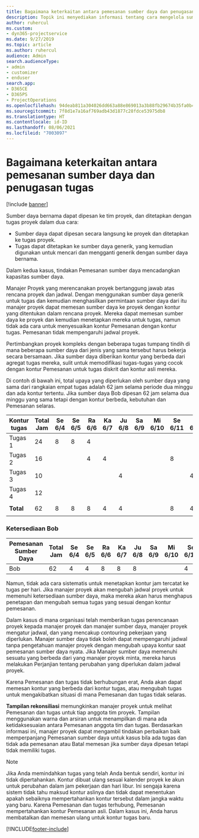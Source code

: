 ```yaml
---
title: Bagaimana keterkaitan antara pemesanan sumber daya dan penugasan tugas
description: Topik ini menyediakan informasi tentang cara mengelola sumber daya bernama, pemesanan sumber daya, serta penetapan tugas dan bagaimana keterkaitannya satu sama lain.
author: ruhercul
ms.custom:
- dyn365-projectservice
ms.date: 9/27/2019
ms.topic: article
ms.author: ruhercul
audience: Admin
search.audienceType:
- admin
- customizer
- enduser
search.app:
- D365CE
- D365PS
- ProjectOperations
ms.openlocfilehash: 94deab811a304026dd663a88e869013a3b88fb29674b35fa0b40fa68f8c5ea62
ms.sourcegitcommit: 7f8d1e7a16af769adb43d1877c28fdce53975db8
ms.translationtype: HT
ms.contentlocale: id-ID
ms.lasthandoff: 08/06/2021
ms.locfileid: "7003097"
---
```

# <a name="resource-bookings-and-how-they-relate-to-task-assignments"></a>Bagaimana keterkaitan antara pemesanan sumber daya dan penugasan tugas

[!include [banner](../includes/psa-now-project-operations.md)]

Sumber daya bernama dapat dipesan ke tim proyek, dan ditetapkan dengan tugas proyek dalam dua cara:

- Sumber daya dapat dipesan secara langsung ke proyek dan ditetapkan ke tugas proyek.
- Tugas dapat ditetapkan ke sumber daya generik, yang kemudian digunakan untuk mencari dan mengganti generik dengan sumber daya bernama. 

Dalam kedua kasus, tindakan Pemesanan sumber daya mencadangkan kapasitas sumber daya.

Manajer Proyek yang merencanakan proyek bertanggung jawab atas rencana proyek dan jadwal. Dengan menggunakan sumber daya generik untuk tugas dan kemudian menghasilkan permintaan sumber daya dari itu manajer proyek dapat memesan sumber daya ke proyek dengan kontur yang ditentukan dalam rencana proyek. Mereka dapat memesan sumber daya ke proyek dan kemudian menetapkan mereka untuk tugas, namun tidak ada cara untuk menyesuaikan kontur Pemesanan dengan kontur tugas. Pemesanan tidak mempengaruhi jadwal proyek.

Pertimbangkan proyek kompleks dengan beberapa tugas tumpang tindih di mana beberapa sumber daya dari jenis yang sama tersebut harus bekerja secara bersamaan. Jika sumber daya diberikan kontur yang berbeda dari agregat tugas mereka, sulit untuk memodifikasi tugas-tugas yang cocok dengan kontur Pemesanan untuk tugas diskrit dan kontur asli mereka.

Di contoh di bawah ini, total upaya yang diperlukan oleh sumber daya yang sama dari rangkaian empat tugas adalah 62 jam selama periode dua minggu dan ada kontur tertentu. Jika sumber daya Bob dipesan 62 jam selama dua minggu yang sama tetapi dengan kontur berbeda, kebutuhan dan Pemesanan selaras.

| **Kontur tugas**    | **Total Jam** | Se 6/4 | Se 6/5 | Ra 6/6 | Ka 6/7 | Ju 6/8 | Sa 6/9 | Mi 6/10 | Se 6/11 | Se 6/12 | Ra 6/13 | Ka 6/14 | Ju 6/15 |
|----------------------|-----------------|--------|--------|--------|--------|--------|--------|---------|---------|---------|---------|---------|---------|
| Tugas 1               | 24              | 8      | 8      | 4      |        |        |        |         |         |         | 4       |         |         |
| Tugas 2               | 16              |        |        | 4      | 4      |        |        |         | 8       |         |         |         |         |
| Tugas 3               | 10              |        |        |        |        | 4      |        |         |         | 4       |         | 2       |         |
| Tugas 4               | 12              |        |        |        |        |        |        |         |         |         | 4       |         | 8       |
|                      |                 |        |        |        |        |        |        |         |         |         |         |         |         |
| **Total**           | 62              | 8      | 8      | 8      | 4      | 4      |        |         | 8       | 4       | 8       | 2       | 8       |
|                      |                 |        |        |        |        |        |        |         |         |         |         |

### <a name="bobs-availability"></a>Ketersediaan Bob
| **Pemesanan Sumber Daya** | **Total Jam** | Se 6/4 | Se 6/5 | Ra 6/6 | Ka 6/7 | Ju 6/8 | Sa 6/9 | Mi 6/10 | Se 6/11 | Se 6/12 | Ra 6/13 | Ka 6/14 | Ju 6/15 |
|------------------------|-----------------|--------|--------|--------|--------|--------|--------|---------|---------|---------|---------|---------|---------|
| Bob                    | 62              | 4      | 4      | 8      | 8      | 8      |        |         | 4       | 4       | 8       | 8       | 6       |

Namun, tidak ada cara sistematis untuk menetapkan kontur jam tercatat ke tugas per hari. Jika manajer proyek akan mengubah jadwal proyek untuk memenuhi ketersediaan sumber daya, maka mereka akan harus menghapus penetapan dan mengubah semua tugas yang sesuai dengan kontur pemesanan.

Dalam kasus di mana organisasi telah memberikan tugas perencanaan proyek kepada manajer proyek dan manajer sumber daya, manajer proyek mengatur jadwal, dan yang mencakup contouring pekerjaan yang diperlukan. Manajer sumber daya tidak boleh dapat mempengaruhi jadwal tanpa pengetahuan manajer proyek dengan mengubah upaya kontur saat pemesanan sumber daya nyata. Jika Manajer sumber daya memenuhi sesuatu yang berbeda dari yang manajer proyek minta, mereka harus melakukan Perjanjian tentang perubahan yang diperlukan dalam jadwal proyek.

Karena Pemesanan dan tugas tidak berhubungan erat, Anda akan dapat memesan kontur yang berbeda dari kontur tugas, atau mengubah tugas untuk mengakibatkan situasi di mana Pemesanan dan tugas tidak selaras.

**Tampilan rekonsiliasi** memungkinkan manajer proyek untuk melihat Pemesanan dan tugas untuk tiap anggota tim proyek. Tampilan menggunakan warna dan arsiran untuk menampilkan di mana ada ketidaksesuaian antara Pemesanan anggota tim dan tugas. Berdasarkan informasi ini, manajer proyek dapat mengambil tindakan perbaikan baik memperpanjang Pemesanan sumber daya untuk kasus bila ada tugas dan tidak ada pemesanan atau Batal memesan jika sumber daya dipesan tetapi tidak memiliki tugas.

> [!NOTE]
> Jika Anda memindahkan tugas yang telah Anda bentuk sendiri, kontur ini tidak dipertahankan. Kontur dibuat ulang sesuai kalender proyek ke akun untuk perubahan dalam jam pekerjaan dan hari libur. Ini sengaja karena sistem tidak tahu maksud kontur aslinya dan tidak dapat menentukan apakah sebaiknya mempertahankan kontur tersebut dalam jangka waktu yang baru. Karena Pemesanan dan tugas terhubung, Pemesanan mempertahankan kontur Pemesanan asli. Dalam kasus ini, Anda harus membatalkan dan memesan ulang untuk kontur tugas baru.



[!INCLUDE[footer-include](../includes/footer-banner.md)]